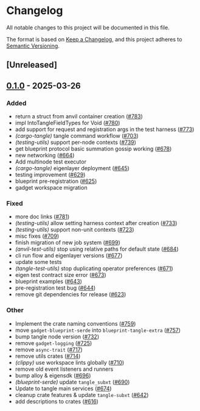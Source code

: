 # Changelog

All notable changes to this project will be documented in this file.

The format is based on [Keep a Changelog](https://keepachangelog.com/en/1.0.0/),
and this project adheres to [Semantic Versioning](https://semver.org/spec/v2.0.0.html).

## [Unreleased]

## [0.1.0](https://github.com/tangle-network/blueprint/releases/tag/blueprint-testing-utils-v0.1.0) - 2025-03-26

### Added

- return a struct from anvil container creation ([#783](https://github.com/tangle-network/blueprint/pull/783))
- impl IntoTangleFieldTypes for Void ([#780](https://github.com/tangle-network/blueprint/pull/780))
- add support for request and registration args in the test harness ([#773](https://github.com/tangle-network/blueprint/pull/773))
- *(cargo-tangle)* tangle command workflow  ([#703](https://github.com/tangle-network/blueprint/pull/703))
- *(testing-utils)* support per-node contexts ([#739](https://github.com/tangle-network/blueprint/pull/739))
- get blueprint protocol basic summation gossip working ([#678](https://github.com/tangle-network/blueprint/pull/678))
- new networking ([#664](https://github.com/tangle-network/blueprint/pull/664))
- Add multinode test executor
- *(cargo-tangle)* eigenlayer deployment ([#645](https://github.com/tangle-network/blueprint/pull/645))
- testing improvement ([#629](https://github.com/tangle-network/blueprint/pull/629))
- blueprint pre-registration ([#625](https://github.com/tangle-network/blueprint/pull/625))
- gadget workspace migration

### Fixed

- more doc links ([#781](https://github.com/tangle-network/blueprint/pull/781))
- *(testing-utils)* allow setting harness context after creation ([#733](https://github.com/tangle-network/blueprint/pull/733))
- *(testing-utils)* support non-unit contexts ([#723](https://github.com/tangle-network/blueprint/pull/723))
- misc fixes ([#709](https://github.com/tangle-network/blueprint/pull/709))
- finish migration of new job system ([#699](https://github.com/tangle-network/blueprint/pull/699))
- *(anvil-test-utils)* stop using relative paths for default state ([#684](https://github.com/tangle-network/blueprint/pull/684))
- cli run flow and eigenlayer versions ([#677](https://github.com/tangle-network/blueprint/pull/677))
- update some tests
- *(tangle-test-utils)* stop duplicating operator preferences ([#671](https://github.com/tangle-network/blueprint/pull/671))
- eigen test contract size error ([#673](https://github.com/tangle-network/blueprint/pull/673))
- blueprint examples ([#643](https://github.com/tangle-network/blueprint/pull/643))
- pre-registration test bug ([#644](https://github.com/tangle-network/blueprint/pull/644))
- remove git dependencies for release ([#623](https://github.com/tangle-network/blueprint/pull/623))

### Other

- Implement the crate naming conventions ([#759](https://github.com/tangle-network/blueprint/pull/759))
- move `gadget-blueprint-serde` into `blueprint-tangle-extra` ([#757](https://github.com/tangle-network/blueprint/pull/757))
- bump tangle node version ([#732](https://github.com/tangle-network/blueprint/pull/732))
- remove `gadget-logging` ([#725](https://github.com/tangle-network/blueprint/pull/725))
- remove `async-trait` ([#717](https://github.com/tangle-network/blueprint/pull/717))
- remove utils crates ([#714](https://github.com/tangle-network/blueprint/pull/714))
- *(clippy)* use workspace lints globally ([#710](https://github.com/tangle-network/blueprint/pull/710))
- remove old event listeners and runners
- bump alloy & eigensdk ([#696](https://github.com/tangle-network/blueprint/pull/696))
- *(blueprint-serde)* update `tangle_subxt` ([#690](https://github.com/tangle-network/blueprint/pull/690))
- Update to tangle main services ([#674](https://github.com/tangle-network/blueprint/pull/674))
- cleanup crate features & update `tangle-subxt` ([#642](https://github.com/tangle-network/blueprint/pull/642))
- add descriptions to crates ([#616](https://github.com/tangle-network/blueprint/pull/616))
